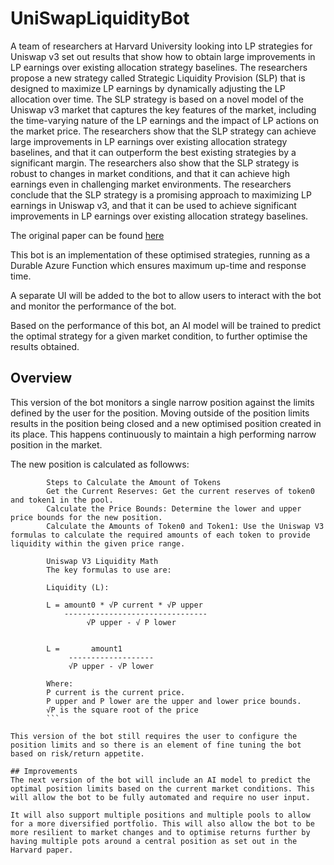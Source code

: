﻿# UniSwapLiquidityBot

A team of researchers at Harvard University looking into LP strategies for Uniswap v3 set out results that show how to obtain large improvements in LP earnings over existing allocation
strategy baselines. The researchers propose a new strategy called Strategic Liquidity Provision (SLP) that is designed to maximize LP earnings by dynamically adjusting the LP allocation over time. The SLP strategy is based on a novel model of the Uniswap v3 market that captures the key features of the market, including the time-varying nature of the LP earnings and the impact of LP actions on the market price. The researchers show that the SLP strategy can achieve large improvements in LP earnings over existing allocation strategy baselines, and that it can outperform the best existing strategies by a significant margin. The researchers also show that the SLP strategy is robust to changes in market conditions, and that it can achieve high earnings even in challenging market environments. The researchers conclude that the SLP strategy is a promising approach to maximizing LP earnings in Uniswap v3, and that it can be used to achieve significant improvements in LP earnings over existing allocation strategy baselines.

The original paper can be found [here](https://medium.com/gamma-strategies/expected-price-range-strategies-in-uniswap-v3-833dff253f84)

This bot is an implementation of these optimised strategies, running as a Durable Azure Function which ensures maximum up-time and response time.

A separate UI will be added to the bot to allow users to interact with the bot and monitor the performance of the bot.

Based on the performance of this bot, an AI model will be trained to predict the optimal strategy for a given market condition, to further optimise the results obtained.

## Overview
This version of the bot monitors a single narrow position against the limits defined by the user for the position.
Moving outside of the position limits results in the position being closed and a new optimised position created in its place.
This happens continuously to maintain a high performing narrow position in the market.

The new position is calculated as followws:

```
        Steps to Calculate the Amount of Tokens
        Get the Current Reserves: Get the current reserves of token0 and token1 in the pool.
        Calculate the Price Bounds: Determine the lower and upper price bounds for the new position.
        Calculate the Amounts of Token0 and Token1: Use the Uniswap V3 formulas to calculate the required amounts of each token to provide liquidity within the given price range.

        Uniswap V3 Liquidity Math
        The key formulas to use are:

        Liquidity (L):

        L = amount0 * √P current * √P upper
            --------------------------------
                 √P upper - √ P lower


        L =       amount1
             -------------------
             √P upper - √P lower

        Where:
        P current is the current price.
        P upper and P lower are the upper and lower price bounds.
        √P is the square root of the price
        ```

This version of the bot still requires the user to configure the position limits and so there is an element of fine tuning the bot based on risk/return appetite.

## Improvements
The next version of the bot will include an AI model to predict the optimal position limits based on the current market conditions. This will allow the bot to be fully automated and require no user input.

It will also support multiple positions and multiple pools to allow for a more diversified portfolio. This will also allow the bot to be more resilient to market changes and to optimise returns further by having multiple pots around a central position as set out in the Harvard paper.
